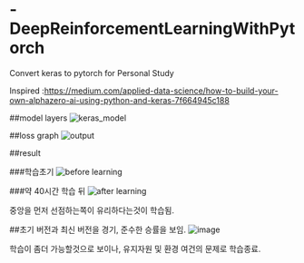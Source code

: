 # -DeepReinforcementLearningWithPytorch

Convert keras to pytorch for Personal Study

Inspired :https://medium.com/applied-data-science/how-to-build-your-own-alphazero-ai-using-python-and-keras-7f664945c188

##model layers
![keras_model](https://user-images.githubusercontent.com/59239082/162997653-c3a17ddc-1c2a-4c9f-9ca1-118de9ef40ad.png)


##loss graph
![output](https://user-images.githubusercontent.com/59239082/162997545-770eed45-c867-4271-b576-8242bb333c34.png)


##result

###학습초기
![before learning](https://user-images.githubusercontent.com/59239082/162998613-7d489ab2-7c3b-43fa-a0d0-beab7ad0525d.jpg)

###약 40시간 학습 뒤
![after learning](https://user-images.githubusercontent.com/59239082/162998683-c8a205e4-38d8-4980-9437-72e46611aeb3.jpg)

중앙을 먼저 선점하는쪽이 유리하다는것이 학습됨.

##초기 버전과 최신 버전을 경기, 준수한 승률을 보임.
![image](https://user-images.githubusercontent.com/59239082/162999860-3dc1a852-478e-4691-a493-3c77e0abacf0.png)



학습이 좀더 가능할것으로 보이나, 유지자원 및 환경 여건의 문제로 학습종료.
